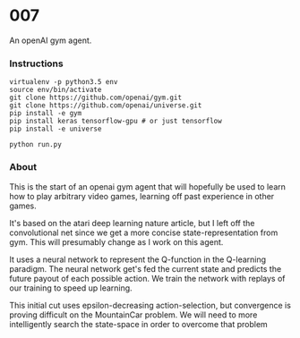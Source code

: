 # 007

An openAI gym agent.

### Instructions

```
virtualenv -p python3.5 env
source env/bin/activate
git clone https://github.com/openai/gym.git
git clone https://github.com/openai/universe.git
pip install -e gym
pip install keras tensorflow-gpu # or just tensorflow
pip install -e universe

python run.py
```

### About

This is the start of an openai gym agent that will hopefully be used to learn
how to play arbitrary video games, learning off past experience in other games.

It's based on the atari deep learning nature article, but I left off the
convolutional net since we get a more concise state-representation from gym.
This will presumably change as I work on this agent.

It uses a neural network to represent the Q-function in the Q-learning paradigm.
The neural network get's fed the current state and predicts the future payout of
each possible action. We train the network with replays of our training to speed
up learning.

This initial cut uses epsilon-decreasing action-selection, but convergence is
proving difficult on the MountainCar problem. We will need to more intelligently
search the state-space in order to overcome that problem
